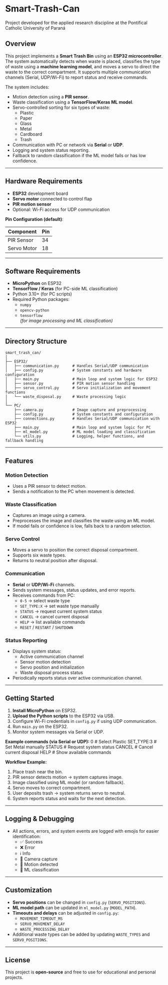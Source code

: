 # Smart-Trash-Can
Project developed for the applied research discipline at the Pontifical Catholic University of Paraná

## Overview
This project implements a **Smart Trash Bin** using an **ESP32 microcontroller**. The system automatically detects when waste is placed, classifies the type of waste using a **machine learning model**, and moves a servo to direct the waste to the correct compartment. It supports multiple communication channels (Serial, UDP/Wi-Fi) to report status and receive commands.

The system includes:

- Motion detection using a **PIR sensor**.
- Waste classification using a **TensorFlow/Keras ML model**.
- Servo-controlled sorting for six types of waste:
  - Plastic
  - Paper
  - Glass
  - Metal
  - Cardboard
  - Trash
- Communication with PC or network via **Serial** or **UDP**.
- Logging and system status reporting.
- Fallback to random classification if the ML model fails or has low confidence.

---

## Hardware Requirements

- **ESP32** development board
- **Servo motor** connected to control flap
- **PIR motion sensor**
- Optional: Wi-Fi access for UDP communication

**Pin Configuration (default)**:

| Component        | Pin      |
|-----------------|----------|
| PIR Sensor       | 34       |
| Servo Motor      | 18       |

---

## Software Requirements

- **MicroPython** on ESP32
- **TensorFlow / Keras** (for PC-side ML classification)
- Python 3.10+ (for PC scripts)
- Required Python packages:
  - `numpy`
  - `opencv-python`
  - `tensorflow`  
  *(for image processing and ML classification)*

---

## Directory Structure
```text
smart_trash_can/
│
├── ESP32/
│   ├── communication.py      # Handles Serial/UDP communication
│   ├── config.py             # System constants and hardware configuration
│   ├── main.py               # Main loop and system logic for ESP32
│   ├── sensor.py             # PIR motion sensor handling
│   ├── servo_control.py      # Servo initialization and movement functions
│   └── waste_disposal.py     # Waste processing logic
│
└── PC/
    ├── camera.py             # Image capture and preprocessing
    ├── config.py             # System constants and configuration
    ├── connections.py        # Handles Serial/UDP communication with ESP32
    ├── main.py               # Main loop and system logic for PC
    ├── ml_model.py           # ML model loading and classification
    └── utils.py              # Logging, helper functions, and fallback handling
```

---

## Features

### Motion Detection
- Uses a PIR sensor to detect motion.
- Sends a notification to the PC when movement is detected.

### Waste Classification
- Captures an image using a camera.
- Preprocesses the image and classifies the waste using an ML model.
- If model fails or confidence is low, falls back to a random selection.

### Servo Control
- Moves a servo to position the correct disposal compartment.
- Supports six waste types.
- Returns to neutral position after disposal.

### Communication
- **Serial** or **UDP/Wi-Fi** channels.
- Sends system messages, status updates, and error reports.
- Receives commands from PC:
  - `0-5` → select waste type
  - `SET_TYPE:X` → set waste type manually
  - `STATUS` → request current system status
  - `CANCEL` → cancel current disposal
  - `HELP` → list available commands
  - `RESET` / `RESTART` / `SHUTDOWN`

### Status Reporting
- Displays system status:
  - Active communication channel
  - Sensor motion detection
  - Servo position and initialization
  - Waste disposal process status
- Periodically reports status over active communication channel.

---

## Getting Started

1. **Install MicroPython** on ESP32.  
2. **Upload the Python scripts** to the ESP32 via USB.  
3. Configure Wi-Fi credentials in `config.py` if using UDP communication.  
4. Run `main.py` on the ESP32.  
5. Monitor system messages via Serial or UDP.

**Example commands (via Serial or UDP):**
0 # Select Plastic
SET_TYPE:3 # Set Metal manually
STATUS # Request system status
CANCEL # Cancel current disposal
HELP # Show available commands

**Workflow Example:**

1. Place trash near the bin.  
2. PIR sensor detects motion → system captures image.  
3. Image classified using ML model (or random fallback).  
4. Servo moves to correct compartment.  
5. User deposits trash → system returns servo to neutral.  
6. System reports status and waits for the next detection.

---

## Logging & Debugging
- All actions, errors, and system events are logged with emojis for easier identification:
  - ✅ Success
  - ❌ Error
  - ℹ️ Info
  - 📸 Camera capture
  - 🎯 Motion detected
  - 🤖 ML classification

---

## Customization
- **Servo positions** can be changed in `config.py` (`SERVO_POSITIONS`).
- **ML model path** can be updated in `ml_model.py` (`MODEL_PATH`).
- **Timeouts and delays** can be adjusted in `config.py`:
  - `MOVEMENT_TIMEOUT_MS`
  - `SERVO_MOVEMENT_DELAY`
  - `WASTE_PROCESSING_DELAY`
- Additional waste types can be added by updating `WASTE_TYPES` and `SERVO_POSITIONS`.

---

## License
This project is **open-source** and free to use for educational and personal projects.  
